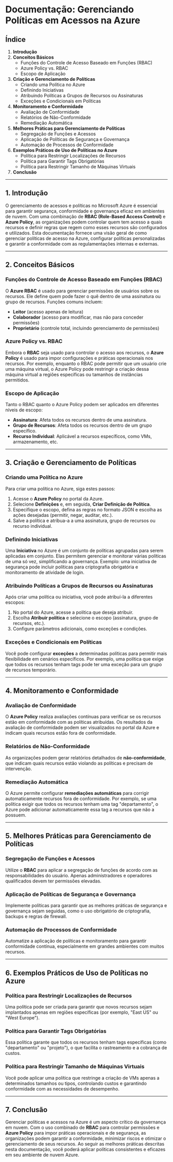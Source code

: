 # Documentação: Gerenciando Políticas em Acessos na Azure

## Índice
1. **Introdução**
2. **Conceitos Básicos**
   - Funções do Controle de Acesso Baseado em Funções (RBAC)
   - Azure Policy vs. RBAC
   - Escopo de Aplicação
3. **Criação e Gerenciamento de Políticas**
   - Criando uma Política no Azure
   - Definindo Iniciativas
   - Atribuindo Políticas a Grupos de Recursos ou Assinaturas
   - Exceções e Condicionais em Políticas
4. **Monitoramento e Conformidade**
   - Avaliação de Conformidade
   - Relatórios de Não-Conformidade
   - Remediação Automática
5. **Melhores Práticas para Gerenciamento de Políticas**
   - Segregação de Funções e Acessos
   - Aplicação de Políticas de Segurança e Governança
   - Automação de Processos de Conformidade
6. **Exemplos Práticos de Uso de Políticas no Azure**
   - Política para Restringir Localizações de Recursos
   - Política para Garantir Tags Obrigatórias
   - Política para Restringir Tamanho de Máquinas Virtuais
7. **Conclusão**

---

## 1. Introdução

O gerenciamento de acessos e políticas no Microsoft Azure é essencial para garantir segurança, conformidade e governança eficaz em ambientes de nuvem. Com uma combinação de **RBAC (Role-Based Access Control)** e **Azure Policy**, as organizações podem controlar quem tem acesso a quais recursos e definir regras que regem como esses recursos são configurados e utilizados. Esta documentação fornece uma visão geral de como gerenciar políticas de acesso na Azure, configurar políticas personalizadas e garantir a conformidade com as regulamentações internas e externas.

---

## 2. Conceitos Básicos

### Funções do Controle de Acesso Baseado em Funções (RBAC)
O **Azure RBAC** é usado para gerenciar permissões de usuários sobre os recursos. Ele define quem pode fazer o quê dentro de uma assinatura ou grupo de recursos. Funções comuns incluem:
- **Leitor** (acesso apenas de leitura)
- **Colaborador** (acesso para modificar, mas não para conceder permissões)
- **Proprietário** (controle total, incluindo gerenciamento de permissões)

### Azure Policy vs. RBAC
Embora o **RBAC** seja usado para controlar o acesso aos recursos, o **Azure Policy** é usado para impor configurações e práticas operacionais nos recursos. Por exemplo, enquanto o RBAC pode permitir que um usuário crie uma máquina virtual, o Azure Policy pode restringir a criação dessa máquina virtual a regiões específicas ou tamanhos de instâncias permitidos.

### Escopo de Aplicação
Tanto o RBAC quanto o Azure Policy podem ser aplicados em diferentes níveis de escopo:
- **Assinatura**: Afeta todos os recursos dentro de uma assinatura.
- **Grupo de Recursos**: Afeta todos os recursos dentro de um grupo específico.
- **Recurso Individual**: Aplicável a recursos específicos, como VMs, armazenamento, etc.

---

## 3. Criação e Gerenciamento de Políticas

### Criando uma Política no Azure
Para criar uma política no Azure, siga estes passos:
1. Acesse o **Azure Policy** no portal da Azure.
2. Selecione **Definições** e, em seguida, **Criar Definição de Política**.
3. Especifique o escopo, defina as regras no formato JSON e escolha as ações desejadas (permitir, negar, auditar, etc.).
4. Salve a política e atribua-a a uma assinatura, grupo de recursos ou recurso individual.

### Definindo Iniciativas
Uma **Iniciativa** no Azure é um conjunto de políticas agrupadas para serem aplicadas em conjunto. Elas permitem gerenciar e monitorar várias políticas de uma só vez, simplificando a governança. Exemplo: uma iniciativa de segurança pode incluir políticas para criptografia obrigatória e monitoramento de atividade de login.

### Atribuindo Políticas a Grupos de Recursos ou Assinaturas
Após criar uma política ou iniciativa, você pode atribuí-la a diferentes escopos:
1. No portal do Azure, acesse a política que deseja atribuir.
2. Escolha **Atribuir política** e selecione o escopo (assinatura, grupo de recursos, etc.).
3. Configure parâmetros adicionais, como exceções e condições.

### Exceções e Condicionais em Políticas
Você pode configurar **exceções** a determinadas políticas para permitir mais flexibilidade em cenários específicos. Por exemplo, uma política que exige que todos os recursos tenham tags pode ter uma exceção para um grupo de recursos temporário.

---

## 4. Monitoramento e Conformidade

### Avaliação de Conformidade
O **Azure Policy** realiza avaliações contínuas para verificar se os recursos estão em conformidade com as políticas atribuídas. Os resultados da avaliação de conformidade podem ser visualizados no portal da Azure e indicam quais recursos estão fora de conformidade.

### Relatórios de Não-Conformidade
As organizações podem gerar relatórios detalhados de **não-conformidade**, que indicam quais recursos estão violando as políticas e precisam de intervenção.

### Remediação Automática
O Azure permite configurar **remediações automáticas** para corrigir automaticamente recursos fora de conformidade. Por exemplo, se uma política exigir que todos os recursos tenham uma tag "departamento", o Azure pode adicionar automaticamente essa tag a recursos que não a possuem.

---

## 5. Melhores Práticas para Gerenciamento de Políticas

### Segregação de Funções e Acessos
Utilize o **RBAC** para aplicar a segregação de funções de acordo com as responsabilidades do usuário. Apenas administradores e operadores qualificados devem ter permissões elevadas.

### Aplicação de Políticas de Segurança e Governança
Implemente políticas para garantir que as melhores práticas de segurança e governança sejam seguidas, como o uso obrigatório de criptografia, backups e regras de firewall.

### Automação de Processos de Conformidade
Automatize a aplicação de políticas e monitoramento para garantir conformidade contínua, especialmente em grandes ambientes com muitos recursos.

---

## 6. Exemplos Práticos de Uso de Políticas no Azure

### Política para Restringir Localizações de Recursos
Uma política pode ser criada para garantir que novos recursos sejam implantados apenas em regiões específicas (por exemplo, "East US" ou "West Europe").

### Política para Garantir Tags Obrigatórias
Essa política garante que todos os recursos tenham tags específicas (como "departamento" ou "projeto"), o que facilita o rastreamento e a cobrança de custos.

### Política para Restringir Tamanho de Máquinas Virtuais
Você pode aplicar uma política que restringe a criação de VMs apenas a determinados tamanhos ou tipos, controlando custos e garantindo conformidade com as necessidades de desempenho.

---

## 7. Conclusão

Gerenciar políticas e acessos na Azure é um aspecto crítico da governança em nuvem. Com o uso combinado de **RBAC** para controlar permissões e **Azure Policy** para impor práticas operacionais e de segurança, as organizações podem garantir a conformidade, minimizar riscos e otimizar o gerenciamento de seus recursos. Ao seguir as melhores práticas descritas nesta documentação, você poderá aplicar políticas consistentes e eficazes em seu ambiente de nuvem Azure.